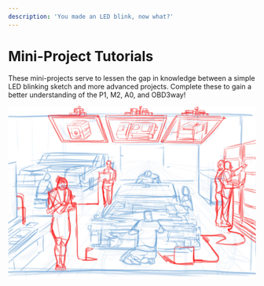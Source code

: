 ```yaml
---
description: 'You made an LED blink, now what?'
---
```


# Mini-Project Tutorials

These mini-projects serve to lessen the gap in knowledge between a simple LED blinking sketch and more advanced projects. Complete these to gain a better understanding of the P1, M2, A0, and OBD3way!

![](../../.gitbook/assets/3-d.jpg)



